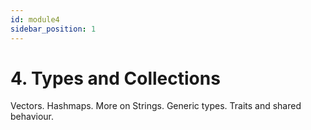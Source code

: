 ```yaml
---
id: module4
sidebar_position: 1
---
```



# 4. Types and Collections

Vectors. Hashmaps. More on Strings. Generic types. Traits and shared behaviour.

